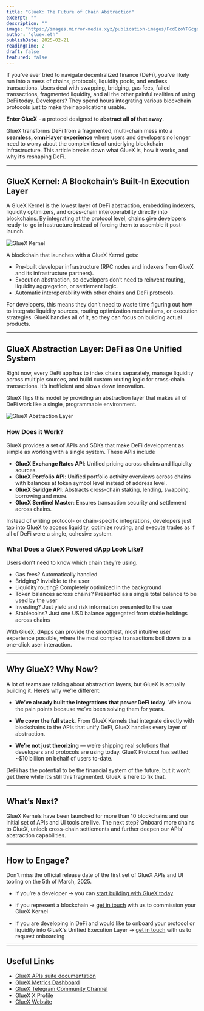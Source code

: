 ```yaml
---
title: "GlueX: The Future of Chain Abstraction"
excerpt: ""
description: ""
image: "https://images.mirror-media.xyz/publication-images/FcdGzoYFGcgqqP_kSH0tq.png?height=1200&width=980"
author: "gluex.eth"
publishDate: 2025-02-21
readingTime: 2
draft: false
featured: false
---
```


If you've ever tried to navigate decentralized finance (DeFi), you’ve likely run into a mess of chains, protocols, liquidity pools, and endless transactions. Users deal with swapping, bridging, gas fees, failed transactions, fragmented liquidity, and all the other painful realities of using DeFi today. Developers? They spend hours integrating various blockchain protocols just to make their applications usable.

**Enter GlueX** - a protocol designed to **abstract all of that away**.

GlueX transforms DeFi from a fragmented, multi-chain mess into a **seamless, omni-layer experience** where users and developers no longer need to worry about the complexities of underlying blockchain infrastructure. This article breaks down what GlueX is, how it works, and why it’s reshaping DeFi.

---

## GlueX Kernel: A Blockchain’s Built-In Execution Layer

A GlueX Kernel is the lowest layer of DeFi abstraction, embedding indexers, liquidity optimizers, and cross-chain interoperability directly into blockchains. By integrating at the protocol level, chains give developers ready-to-go infrastructure instead of forcing them to assemble it post-launch.

<!-- GlueX Kernel -->
<img src="https://images.mirror-media.xyz/publication-images/gCO_mH7R4my_u5cuKaFDF.png" alt="GlueX Kernel" class="w-full mb-4 rounded-lg shadow-lg" />

A blockchain that launches with a GlueX Kernel gets:

- Pre-built developer infrastructure (RPC nodes and indexers from GlueX and its infrastructure partners).
- Execution abstraction, so developers don’t need to reinvent routing, liquidity aggregation, or settlement logic.
- Automatic interoperability with other chains and DeFi protocols.

For developers, this means they don’t need to waste time figuring out how to integrate liquidity sources, routing optimization mechanisms, or execution strategies. GlueX handles all of it, so they can focus on building actual products.

---

## GlueX Abstraction Layer: DeFi as One Unified System

Right now, every DeFi app has to index chains separately, manage liquidity across multiple sources, and build custom routing logic for cross-chain transactions. It’s inefficient and slows down innovation.

GlueX flips this model by providing an abstraction layer that makes all of DeFi work like a single, programmable environment.

<!-- GlueX Abstraction Layer -->
<img src="https://images.mirror-media.xyz/publication-images/cQkMcRg5G8IbNGYLOpnPv.png" alt="GlueX Abstraction Layer" class="w-full mb-4 rounded-lg shadow-lg" />

### How Does it Work?

GlueX provides a set of APIs and SDKs that make DeFi development as simple as working with a single system. These APIs include

- **GlueX Exchange Rates API**: Unified pricing across chains and liquidity sources.
- **GlueX Portfolio API**: Unified portfolio activity overviews across chains with balances at token symbol level instead of address level.
- **GlueX Swidge API**: Abstracts cross-chain staking, lending, swapping, borrowing and more.
- **GlueX Sentinel Master**: Ensures transaction security and settlement across chains.

Instead of writing protocol- or chain-specific integrations, developers just tap into GlueX to access liquidity, optimize routing, and execute trades as if all of DeFi were a single, cohesive system.

### What Does a GlueX Powered dApp Look Like?

Users don’t need to know which chain they’re using.

- Gas fees? Automatically handled
- Bridging? Invisible to the user
- Liquidity routing? Completely optimized in the background
- Token balances across chains? Presented as a single total balance to be used by the user
- Investing? Just yield and risk information presented to the user
- Stablecoins? Just one USD balance aggregated from stable holdings across chains

With GlueX, dApps can provide the smoothest, most intuitive user experience possible, where the most complex transactions boil down to a one-click user interaction.

---

## Why GlueX? Why Now?

A lot of teams are talking about abstraction layers, but GlueX is actually building it. Here’s why we’re different:

- **We’ve already built the integrations that power DeFi today**. We know the pain points because we’ve been solving them for years.

- **We cover the full stack**. From GlueX Kernels that integrate directly with blockchains to the APIs that unify DeFi, GlueX handles every layer of abstraction.

- **We’re not just theorizing** — we’re shipping real solutions that developers and protocols are using today. GlueX Protocol has settled ~$10 billion on behalf of users to-date.

DeFi has the potential to be the financial system of the future, but it won’t get there while it’s still this fragmented. GlueX is here to fix that.

---

## What’s Next?

GlueX Kernels have been launched for more than 10 blockchains and our initial set of APIs and UI tools are live. The next step? Onboard more chains to GlueX, unlock cross-chain settlements and further deepen our APIs’ abstraction capabilities.

---

## How to Engage?

Don't miss the official release date of the first set of GlueX APIs and UI tooling on the 5th of March, 2025.

- If you’re a developer → you can [start building with GlueX today](https://docs.gluex.xyz)

- If you represent a blockchain → [get in touch](https://t.me/+yf_US2ACNrgyNzY0) with us to commission your GlueX Kernel

- If you are developing in DeFi and would like to onboard your protocol or liquidity into GlueX's Unified Execution Layer → [get in touch](https://t.me/+yf_US2ACNrgyNzY0) with us to request onboarding

---

## Useful Links

- [GlueX APIs suite documentation](https://docs.gluex.xyz/gluex-apis/)
- [GlueX Metrics Dashboard](https://dune.com/gluex_protocol/metrics)
- [GlueX Telegram Community Channel](https://t.me/+yf_US2ACNrgyNzY0)
- [GlueX X Profile](https://x.com/GluexProtocol)
- [GlueX Website](https://gluex.xyz)
